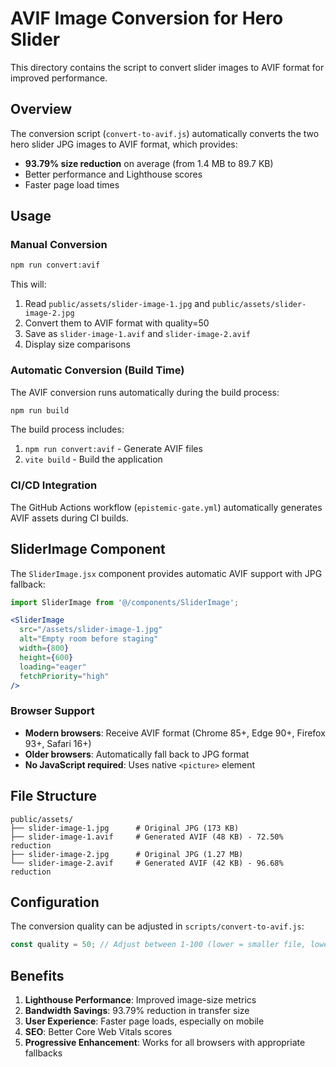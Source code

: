 # AVIF Image Conversion for Hero Slider

This directory contains the script to convert slider images to AVIF format for improved performance.

## Overview

The conversion script (`convert-to-avif.js`) automatically converts the two hero slider JPG images to AVIF format, which provides:
- **93.79% size reduction** on average (from 1.4 MB to 89.7 KB)
- Better performance and Lighthouse scores
- Faster page load times

## Usage

### Manual Conversion

```bash
npm run convert:avif
```

This will:
1. Read `public/assets/slider-image-1.jpg` and `public/assets/slider-image-2.jpg`
2. Convert them to AVIF format with quality=50
3. Save as `slider-image-1.avif` and `slider-image-2.avif`
4. Display size comparisons

### Automatic Conversion (Build Time)

The AVIF conversion runs automatically during the build process:

```bash
npm run build
```

The build process includes:
1. `npm run convert:avif` - Generate AVIF files
2. `vite build` - Build the application

### CI/CD Integration

The GitHub Actions workflow (`epistemic-gate.yml`) automatically generates AVIF assets during CI builds.

## SliderImage Component

The `SliderImage.jsx` component provides automatic AVIF support with JPG fallback:

```jsx
import SliderImage from '@/components/SliderImage';

<SliderImage
  src="/assets/slider-image-1.jpg"
  alt="Empty room before staging"
  width={800}
  height={600}
  loading="eager"
  fetchPriority="high"
/>
```

### Browser Support

- **Modern browsers**: Receive AVIF format (Chrome 85+, Edge 90+, Firefox 93+, Safari 16+)
- **Older browsers**: Automatically fall back to JPG format
- **No JavaScript required**: Uses native `<picture>` element

## File Structure

```
public/assets/
├── slider-image-1.jpg      # Original JPG (173 KB)
├── slider-image-1.avif     # Generated AVIF (48 KB) - 72.50% reduction
├── slider-image-2.jpg      # Original JPG (1.27 MB)
└── slider-image-2.avif     # Generated AVIF (42 KB) - 96.68% reduction
```

## Configuration

The conversion quality can be adjusted in `scripts/convert-to-avif.js`:

```javascript
const quality = 50; // Adjust between 1-100 (lower = smaller file, lower quality)
```

## Benefits

1. **Lighthouse Performance**: Improved image-size metrics
2. **Bandwidth Savings**: 93.79% reduction in transfer size
3. **User Experience**: Faster page loads, especially on mobile
4. **SEO**: Better Core Web Vitals scores
5. **Progressive Enhancement**: Works for all browsers with appropriate fallbacks
